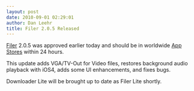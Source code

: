 ```yaml
---
layout: post
date: 2010-09-01 02:29:01
author: Dan Leehr
title: Filer 2.0.5 Released
---
```


[Filer](/filer/) 2.0.5 was approved earlier today and should be in worldwide [App Stores](http://itunes.apple.com/WebObjects/MZStore.woa/wa/viewSoftware?id=318884764)&nbsp;within 24 hours.

This update adds VGA/TV-Out for Video files, restores background audio playback with iOS4, adds some UI enhancements, and fixes bugs. &nbsp;

Downloader Lite will be brought up to date as Filer Lite shortly.
